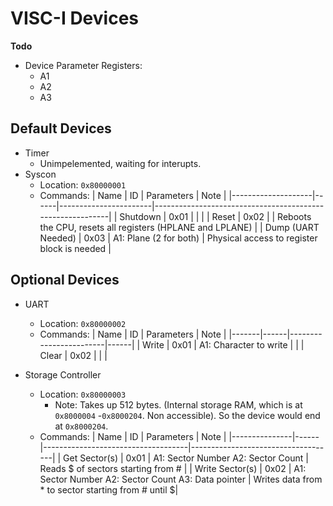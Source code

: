 # VISC-I Devices

**Todo**

- Device Parameter Registers:
  - A1
  - A2
  - A3

## Default Devices

- Timer
  - Unimpelemented, waiting for interupts.
- Syscon
  - Location: `0x80000001`
  - Commands:
    | Name | ID | Parameters | Note |
    |--------------------|------|-----------------------|-----------------------------------------------------------|
    | Shutdown | 0x01 | | |
    | Reset | 0x02 | | Reboots the CPU, resets all registers (HPLANE and LPLANE) |
    | Dump (UART Needed) | 0x03 | A1: Plane (2 for both) | Physical access to register block is needed |

## Optional Devices

- UART

  - Location: `0x80000002`
  - Commands:
    | Name | ID | Parameters | Note |
    |-------|------|------------------------|------|
    | Write | 0x01 | A1: Character to write | |
    | Clear | 0x02 | | |

- Storage Controller
  - Location: `0x80000003`
    - Note: Takes up 512 bytes. (Internal storage RAM, which is at `0x8000004` -`0x8000204`. Non accessible). So the device would end at `0x8000204`.
  - Commands:
    | Name | ID | Parameters | Note |
    |---------------|------|------------------------------------|------------------------------------|
    | Get Sector(s) | 0x01 | A1: Sector Number A2: Sector Count | Reads $ of sectors starting from # |
    | Write Sector(s) | 0x02 | A1: Sector Number A2: Sector Count A3: Data pointer | Writes data from \* to sector starting from # until $|
